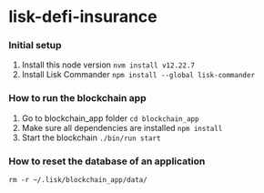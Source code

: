 # lisk-defi-insurance

### Initial setup

1. Install this node version 
``` nvm install v12.22.7 ```
2. Install Lisk Commander
``` npm install --global lisk-commander ```

### How to run the blockchain app

1. Go to blockchain_app folder
``` cd blockchain_app ```
2. Make sure all dependencies are installed
``` npm install ```
3. Start the blockchain
``` ./bin/run start ```

### How to reset the database of an application

``` rm -r ~/.lisk/blockchain_app/data/ ```
